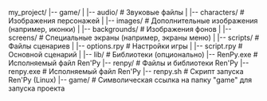 my_project/
|-- game/
|   |-- audio/           # Звуковые файлы
|   |-- characters/      # Изображения персонажей
|   |-- images/          # Дополнительные изображения (например, иконки)
|   |-- backgrounds/     # Изображения фонов
|   |-- screens/         # Специальные экраны (например, экраны меню)
|   |-- scripts/         # Файлы сценариев
|   |-- options.rpy      # Настройки игры
|   |-- script.rpy       # Основной сценарий
|
|-- lib/                 # Библиотеки (опционально)
|-- RenPy.exe            # Исполняемый файл Ren'Py
|-- renpy/               # Файлы и библиотеки Ren'Py
|-- renpy.exe            # Исполняемый файл Ren'Py
|-- renpy.sh             # Скрипт запуска Ren'Py (Linux)
|-- game/                # Символическая ссылка на папку "game" для запуска проекта
